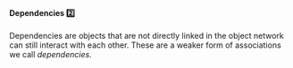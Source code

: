 <link rel="stylesheet" href="{{baseUrl}}/css/textbook.css">

<div class="website-content">

<div id="title">

#### Dependencies :two:

</div>

<div id="body">

Dependencies are objects that are not directly linked in the object network can still interact with each other. These are a weaker form of associations we call _dependencies_.

<dynamic-panel src="../../../uml/classDiagrams/dependencies/what/full.md" header="UML: Class Diagrams: Dependencies" is-open></dynamic-panel>

<p/>

</div>

<div id="extras">
<div>

</div>
